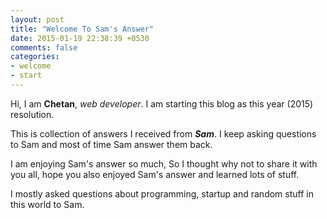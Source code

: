 ```yaml
---
layout: post
title: "Welcome To Sam's Answer"
date: 2015-01-19 22:38:39 +0530
comments: false
categories:
- welcome
- start
---
```


Hi, I am **Chetan**, *web developer*. I am starting this blog as this year (2015) resolution.

This is collection of answers I received from ***Sam***. I keep asking questions to Sam and most of time Sam answer them back. 

I am enjoying Sam's answer so much, So I thought why not to share it with you all, hope you also enjoyed Sam's answer and learned lots of stuff.

I mostly asked questions about programming, startup and random stuff in this world to Sam.


